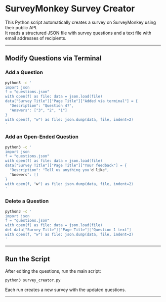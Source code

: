 # SurveyMonkey Survey Creator

This Python script automatically creates a survey on SurveyMonkey using their public API.  
It reads a structured JSON file with survey questions and a text file with email addresses of recipients.

---

## Modify Questions via Terminal

### Add a Question

```bash
python3 -c '
import json
f = "questions.json"
with open(f) as file: data = json.load(file)
data["Survey Title"]["Page Title"]["Added via terminal"] = {
  "Description": "Question 4?",
  "Answers": ["3", "2", "1"]
}
with open(f, "w") as file: json.dump(data, file, indent=2)
'
```
### Add an Open-Ended Question

```bash
python3 -c '
import json
f = "questions.json"
with open(f) as file: data = json.load(file)
data["Survey Title"]["Page Title"]["Your feedback"] = {
  "Description": "Tell us anything you'd like",
  "Answers": []
}
with open(f, "w") as file: json.dump(data, file, indent=2)
'
```

### Delete a Question

```bash
python3 -c '
import json
f = "questions.json"
with open(f) as file: data = json.load(file)
del data["Survey Title"]["Page Title"]["Question 1 text"]
with open(f, "w") as file: json.dump(data, file, indent=2)
'
```

---

## Run the Script

After editing the questions, run the main script:

```bash
python3 survey_creator.py
```

Each run creates a new survey with the updated questions.

---
